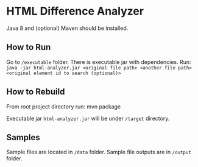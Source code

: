 # HTML Difference Analyzer

Java 8 and (optional) Maven should be installed.

## How to Run

Go to `/executable` folder. There is executable jar with dependencies. Run:
`java -jar html-analyzer.jar <original file path> <another file path> <original element id to search (optional)>`

## How to Rebuild
From root project directory run:
mvn package

Executable jar `html-analyzer.jar` will be under `/target` directory.

## Samples
Sample files are located in `/data` folder. Sample file outputs are in `/output` folder.